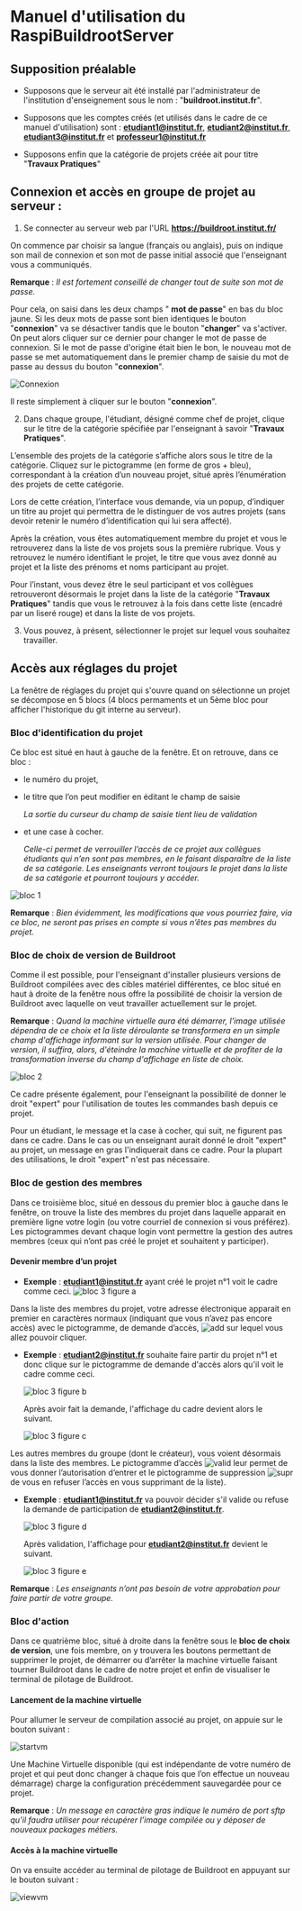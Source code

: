# Manuel d'utilisation du RaspiBuildrootServer

## Supposition préalable

- Supposons que le serveur ait été installé par l'administrateur de l'institution d'enseignement
sous le nom : "**buildroot.institut.fr**".

- Supposons que les comptes créés (et utilisés dans le cadre de ce manuel d'utilisation) sont :
**etudiant1@institut.fr**, **etudiant2@institut.fr**, **etudiant3@institut.fr**
et **professeur1@institut.fr**

- Supposons enfin que la catégorie de projets créée ait pour titre "**Travaux Pratiques**"

## Connexion et accès en groupe de projet au serveur :

1. Se connecter au serveur web par l'URL **https://buildroot.institut.fr/**

On commence par choisir sa langue (français ou anglais), puis on indique son mail de connexion
et son mot de passe initial associé que l'enseignant vous a communiqués.

**Remarque** : *Il est fortement conseillé de changer tout de suite son mot de passe.*

Pour cela, on saisi dans les deux champs " **mot de passe**" en bas du bloc jaune.
Si les deux mots de passe sont bien identiques le bouton "**connexion**" va se désactiver
tandis que le bouton "**changer**" va s'activer.
On peut alors cliquer sur ce dernier pour changer le mot de passe de connexion.
Si le mot de passe d'origine était bien le bon, le nouveau mot de passe se met automatiquement
dans le premier champ de saisie du mot de passe au dessus du bouton "**connexion**".

![Connexion](img_fr/login.png)

Il reste simplement à cliquer sur le bouton "**connexion**".

2. Dans chaque groupe, l'étudiant, désigné comme chef de projet, clique sur le titre de
la catégorie spécifiée par l'enseignant à savoir "**Travaux Pratiques**".

L’ensemble des projets de la catégorie s’affiche alors sous le titre de la catégorie.
Cliquez sur le pictogramme (en forme de gros + bleu), correspondant à la création d’un
nouveau projet, situé après l’énumération des projets de cette catégorie.

Lors de cette création, l’interface vous demande, via un popup, d’indiquer un titre
au projet qui permettra de le distinguer de vos autres projets (sans devoir retenir
le numéro d’identification qui lui sera affecté).

Après la création, vous êtes automatiquement membre du projet et vous le retrouverez
dans la liste de vos projets sous la première rubrique.
Vous y retrouvez le numéro identifiant le projet, le titre que vous avez donné au
projet et la liste des prénoms et noms participant au projet.  

Pour l’instant, vous devez être le seul participant et vos collègues retrouveront
désormais le projet dans la liste de la catégorie "**Travaux Pratiques**" tandis que
vous le retrouvez à la fois dans cette liste (encadré par un liseré rouge) et dans
la liste de vos projets.

3. Vous pouvez, à présent, sélectionner le projet sur lequel vous souhaitez travailler.

## Accès aux réglages du projet

La fenêtre de réglages du projet qui s'ouvre quand on sélectionne un projet se
décompose en 5 blocs (4 blocs permaments et un 5ème bloc pour afficher l'historique
du git interne au serveur).

### Bloc d'identification du projet

Ce bloc est situé en haut à gauche de la fenêtre. Et on retrouve, dans ce bloc :
- le numéro du projet,
- le titre que l’on peut modifier en éditant le champ de saisie

    *La sortie du curseur du champ de saisie tient lieu de validation*

- et une case à cocher.

    *Celle-ci permet de verrouiller l’accès de ce projet aux collègues étudiants
    qui n’en sont pas membres, en le faisant disparaître de la liste de sa catégorie.
    Les enseignants verront toujours le projet dans la liste de sa catégorie et pourront toujours y accéder.*

![bloc 1](img_fr/set_cad1.png)

**Remarque** : *Bien évidemment, les modifications que vous pourriez faire,
via ce bloc, ne seront pas prises en compte si vous n’êtes pas membres du projet.*

### Bloc de choix de version de Buildroot

Comme il est possible, pour l'enseignant d'installer plusieurs versions de Buildroot
compilées avec des cibles matériel différentes, ce bloc situé en haut à droite de la
fenêtre nous offre la possibilité de choisir la version de Buildroot avec laquelle on
veut travailler actuellement sur le projet.

**Remarque** : *Quand la machine virtuelle aura été démarrer, l'image utilisée dépendra
de ce choix et la liste déroulante se transformera en un simple champ d'affichage
informant sur la version utilisée.
Pour changer de version, il suffira, alors, d'éteindre la machine virtuelle et de profiter
de la transformation inverse du champ d'affichage en liste de choix.*

![bloc 2](img_fr/set_cad2.png)

Ce cadre présente également, pour l'enseignant la possibilité de donner le droit "expert" pour l'utilisation de toutes les commandes bash depuis ce projet.

Pour un étudiant, le message et la case à cocher, qui suit, ne figurent pas dans ce cadre. Dans le cas ou un enseignant aurait donné le droit "expert" au projet, un message en gras l'indiquerait dans ce cadre. Pour la plupart des utilisations, le droit "expert" n'est pas nécessaire.

### Bloc de gestion des membres

Dans ce troisième bloc, situé en dessous du premier bloc à gauche dans le fenêtre, on trouve la liste des membres du projet dans laquelle apparait en première ligne votre login (ou votre courriel de connexion si vous préférez). Les pictogrammes devant chaque login vont permettre la gestion des autres membres (ceux qui n’ont pas créé le projet et souhaitent y participer). 

#### Devenir membre d’un projet

- **Exemple** : **etudiant1@institut.fr** ayant créé le projet n°1 voit le cadre comme ceci.
  ![bloc 3 figure a](img_fr/set_cad3a.png)

Dans la liste des membres du projet, votre adresse électronique apparait en premier en caractères normaux (indiquant que vous n’avez pas encore accès) avec le pictogramme, de demande d’accès, ![add](../docker-buildroot/html/img/add.png) sur lequel vous allez pouvoir cliquer.

- **Exemple** : **etudiant2@institut.fr** souhaite faire partir du projet n°1 et donc clique sur le pictogramme de demande d'accès alors qu'il voit le cadre comme ceci.

  ![bloc 3 figure b](img_fr/set_cad3b.png)

  Après avoir fait la demande, l'affichage du cadre devient alors le suivant.

  ![bloc 3 figure c](img_fr/set_cad3c.png)

Les autres membres du groupe (dont le créateur), vous voient désormais dans la liste des membres. Le pictogramme d’accès ![valid](../docker-buildroot/html/img/valid.png) leur permet de vous donner l’autorisation d’entrer et le pictogramme de suppression ![supr](../docker-buildroot/html/img/supr.png) de vous en refuser l’accès en vous supprimant de la liste).

- **Exemple** : **etudiant1@institut.fr** va pouvoir décider s'il valide ou refuse la demande de participation de **etudiant2@institut.fr**.

  ![bloc 3 figure d](img_fr/set_cad3d.png)

  Après validation, l'affichage pour **etudiant2@institut.fr** devient le suivant.

  ![bloc 3 figure e](img_fr/set_cad3e.png)

**Remarque** : *Les enseignants n’ont pas besoin de votre approbation pour faire partir de votre groupe.*

### Bloc d'action

Dans ce quatrième bloc, situé à droite dans la fenêtre sous le **bloc de choix de version**, une fois membre, on y trouvera les boutons permettant de supprimer le projet, de démarrer ou d’arrêter la machine virtuelle faisant tourner Buildroot dans le cadre de notre projet et enfin de visualiser le terminal de pilotage de Buildroot.

#### Lancement de la machine virtuelle

Pour allumer le serveur de compilation associé au projet, on appuie sur le bouton suivant :

![startvm](img_fr/startvm.png)

Une Machine Virtuelle disponible (qui est indépendante de votre numéro de projet et qui peut donc changer à chaque fois que l’on effectue un nouveau démarrage) charge la configuration précédemment sauvegardée pour ce projet.

**Remarque** : *Un message en caractère gras indique le numéro de port sftp qu’il faudra utiliser pour récupérer l’image compilée ou y déposer de nouveaux packages métiers.*

#### Accès à la machine virtuelle

On va ensuite accéder au terminal de pilotage de Buildroot en appuyant sur le bouton suivant :
 
![viewvm](img_fr/viewvm.png)


